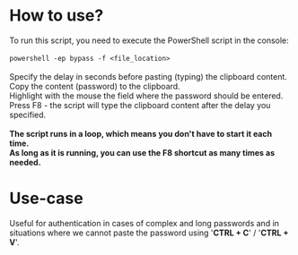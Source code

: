 # How to use?
To run this script, you need to execute the PowerShell script in the console:<br><br>
`powershell -ep bypass -f <file_location>`<br><br>
Specify the delay in seconds before pasting (typing) the clipboard content.<br>
Copy the content (password) to the clipboard.<br>
Highlight with the mouse the field where the password should be entered.<br>
Press F8 - the script will type the clipboard content after the delay you specified.<br><br>
**The script runs in a loop, which means you don't have to start it each time.<br> As long as it is running, you can use the F8 shortcut as many times as needed.**

# Use-case
Useful for authentication in cases of complex and long passwords and in situations where we cannot paste the password using '**CTRL + C**' / '**CTRL + V**'.
